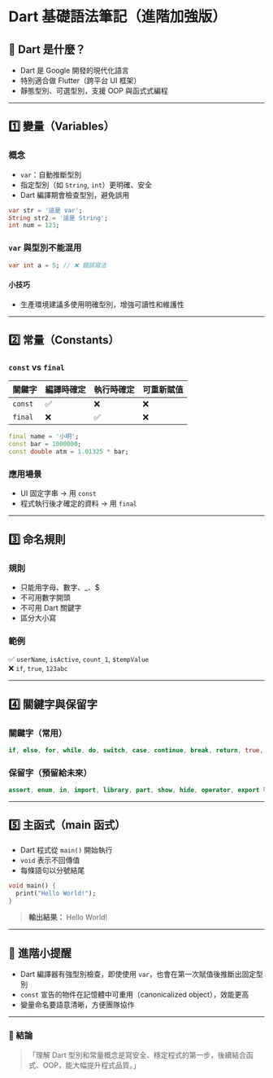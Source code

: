 
# Dart 基礎語法筆記（進階加強版）

## 🌟 Dart 是什麼？

- Dart 是 Google 開發的現代化語言
- 特別適合做 Flutter（跨平台 UI 框架）
- 靜態型別、可選型別，支援 OOP 與函式式編程

---

## 1️⃣ 變量（Variables）

### 概念

- `var`：自動推斷型別
- 指定型別（如 `String`, `int`）更明確、安全
- Dart 編譯期會檢查型別，避免誤用

```dart
var str = '這是 var';
String str2 = '這是 String';
int num = 123;
```

### `var` 與型別不能混用

```dart
var int a = 5; // ❌ 錯誤寫法
```

#### 小技巧

- 生產環境建議多使用明確型別，增強可讀性和維護性

---

## 2️⃣ 常量（Constants）

### `const` vs `final`

| 關鍵字 | 編譯時確定 | 執行時確定 | 可重新賦值 |
|-----------|-----------|-----------|---------|
| `const` | ✅ | ❌ | ❌ |
| `final` | ❌ | ✅ | ❌ |

```dart
final name = '小明';
const bar = 1000000;
const double atm = 1.01325 * bar;
```

### 應用場景

- UI 固定字串 → 用 `const`
- 程式執行後才確定的資料 → 用 `final`

---

## 3️⃣ 命名規則

### 規則

- 只能用字母、數字、_、$
- 不可用數字開頭
- 不可用 Dart 關鍵字
- 區分大小寫

### 範例

✅ `userName`, `isActive`, `count_1`, `$tempValue`  
❌ `if`, `true`, `123abc`

---

## 4️⃣ 關鍵字與保留字

### 關鍵字（常用）

```dart
if, else, for, while, do, switch, case, continue, break, return, true, false, null, var, final, const, dynamic, void, this, super, try, catch, throw, class, extends, implements, new, async, await, yield
```

### 保留字（預留給未來）

```dart
assert, enum, in, import, library, part, show, hide, operator, export 等
```

---

## 5️⃣ 主函式（main 函式）

- Dart 程式從 `main()` 開始執行
- `void` 表示不回傳值
- 每條語句以分號結尾

```dart
void main() {
  print("Hello World!");
}
```

> **輸出結果：**
> Hello World!

---

## 🧠 進階小提醒

- Dart 編譯器有強型別檢查，即使使用 `var`，也會在第一次賦值後推斷出固定型別
- `const` 宣告的物件在記憶體中可重用（canonicalized object），效能更高
- 變量命名要語意清晰，方便團隊協作

---

### 💬 結論

> 「理解 Dart 型別和常量概念是寫安全、穩定程式的第一步，後續結合函式、OOP，能大幅提升程式品質。」

